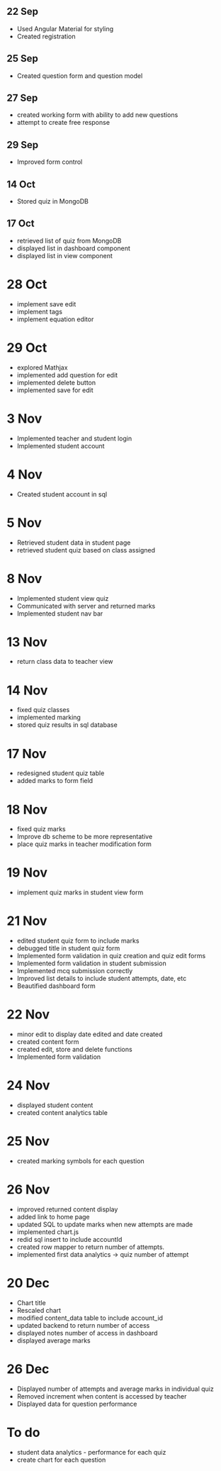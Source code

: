 ## 22 Sep
- Used Angular Material for styling
- Created registration

## 25 Sep
- Created question form and question model

## 27 Sep
- created working form with ability to add new questions
- attempt to create free response


## 29 Sep
- Improved form control

## 14 Oct
- Stored quiz in MongoDB

## 17 Oct 
- retrieved list of quiz from MongoDB 
- displayed list in dashboard component
- displayed list in view component

# 28 Oct 
- implement save edit
- implement tags
- implement equation editor

# 29 Oct
- explored Mathjax
- implemented add question for edit
- implemented delete button
- implemented save for edit

# 3 Nov 
- Implemented teacher and student login
- Implemented student account


# 4 Nov
- Created student account in sql

# 5 Nov
- Retrieved student data in student page
- retrieved student quiz based on class assigned

# 8 Nov
- Implemented student view quiz
- Communicated with server and returned marks
- Implemented student nav bar 

# 13 Nov
- return class data to teacher view

# 14 Nov
- fixed quiz classes
- implemented marking
- stored quiz results in sql database

# 17 Nov 
- redesigned student quiz table
- added marks to form field

# 18 Nov
- fixed quiz marks
- Improve db scheme to be more representative
- place quiz marks in teacher modification form

# 19 Nov
- implement quiz marks in student view form

# 21 Nov
- edited student quiz form to include marks
- debugged title in student quiz form
- Implemented form validation in quiz creation and quiz edit forms
- Implemented form validation in student submission
- Implemented mcq submission correctly
- Improved list details to include student attempts, date, etc
- Beautified dashboard form

# 22 Nov
- minor edit to display date edited and date created
- created content form
- created edit, store and delete functions
- Implemented form validation

# 24 Nov
- displayed student content
- created content analytics table

# 25 Nov
- created marking symbols for each question

# 26 Nov
- improved returned content display
- added link to home page
- updated SQL to update marks when new attempts are made
- implemented chart.js
- redid sql insert to include accountId
- created row mapper to return number of attempts. 
- implemented first data analytics -> quiz number of attempt

# 20 Dec 
- Chart title
- Rescaled chart
- modified content_data table to include account_id
- updated backend to return number of access
- displayed notes number of access in dashboard
- displayed average marks

# 26 Dec
- Displayed number of attempts and average marks in individual quiz
- Removed increment when content is accessed by teacher
- Displayed data for question performance




# To do
- student data analytics - performance for each quiz
- create chart for each question

